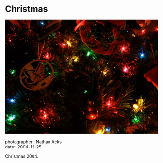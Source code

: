 # Christmas

![A close up of a Christmas tree decorated with home-made ornaments](assets/2004-12-25-christmas.webp)

photographer:: Nathan Acks  
date:: 2004-12-25

Christmas 2004.
